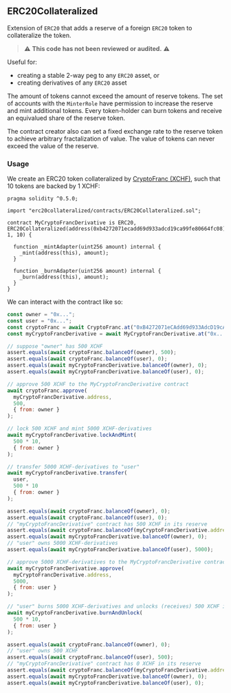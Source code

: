 ## ERC20Collateralized

Extension of `ERC20` that adds a reserve of a foreign `ERC20`
token to collateralize the token. 

> :warning: **This code has not been reviewed or audited.** :warning:

Useful for:
- creating a stable 2-way peg to any `ERC20` asset, or
- creating derivatives of any `ERC20` asset

The amount of tokens cannot exceed the amount of reserve tokens.
The set of accounts with the `MinterRole` have permission to 
increase the reserve and mint additional tokens. Every token-holder 
can burn tokens and receive an equivalued share of the reserve token.

The contract creator also can set a fixed exchange rate to the
reserve token to achieve arbitrary fractalization of value.
The value of tokens can never exceed the value of the reserve.

### Usage

We create an ERC20 token collateralized by 
[CryptoFranc (XCHF)](https://etherscan.io/token/0xb4272071ecadd69d933adcd19ca99fe80664fc08),
such that 10 tokens are backed by 1 XCHF:

```
pragma solidity ^0.5.0;

import "erc20collateralized/contracts/ERC20Collateralized.sol";

contract MyCryptoFrancDerivative is ERC20, ERC20Collateralized(address(0xb4272071ecadd69d933adcd19ca99fe80664fc08), 1, 10) {
  
  function _mintAdapter(uint256 amount) internal {
    _mint(address(this), amount);
  }
  
  function _burnAdapter(uint256 amount) internal {
    _burn(address(this), amount);
  }
}
```

We can interact with the contract like so:

```js
const owner = "0x...";
const user = "0x...";
const cryptoFranc = await CryptoFranc.at("0xB4272071eCAdd69d933AdcD19cA99fe80664fc08");
const myCryptoFrancDerivative = await MyCryptoFrancDerivative.at("0x...");

// suppose "owner" has 500 XCHF
assert.equals(await cryptoFranc.balanceOf(owner), 500);
assert.equals(await cryptoFranc.balanceOf(user), 0);
assert.equals(await myCryptoFrancDerivative.balanceOf(owner), 0);
assert.equals(await myCryptoFrancDerivative.balanceOf(user), 0);

// approve 500 XCHF to the MyCryptoFrancDerivative contract
await cryptoFranc.approve(
  myCryptoFrancDerivative.address,
  500,
  { from: owner }
);

// lock 500 XCHF and mint 5000 XCHF-derivatives
await myCryptoFrancDerivative.lockAndMint(
  500 * 10,
  { from: owner }
);

// transfer 5000 XCHF-derivatives to "user"
await myCryptoFrancDerivative.transfer(
  user,
  500 * 10
  { from: owner }
);

assert.equals(await cryptoFranc.balanceOf(owner), 0);
assert.equals(await cryptoFranc.balanceOf(user), 0);
// "myCryptoFrancDerivative" contract has 500 XCHF in its reserve
assert.equals(await cryptoFranc.balanceOf(myCryptoFrancDerivative.address), 500);
assert.equals(await myCryptoFrancDerivative.balanceOf(owner), 0);
// "user" owns 5000 XCHF-derivatives
assert.equals(await myCryptoFrancDerivative.balanceOf(user), 5000);

// approve 5000 XCHF-derivatives to the MyCryptoFrancDerivative contract
await myCryptoFrancDerivative.approve(
  myCryptoFrancDerivative.address,
  5000,
  { from: user }
);

// "user" burns 5000 XCHF-derivatives and unlocks (receives) 500 XCHF in return
await myCryptoFrancDerivative.burnAndUnlock(
  500 * 10,
  { from: user }
);

assert.equals(await cryptoFranc.balanceOf(owner), 0);
// "user" owns 500 XCHF
assert.equals(await cryptoFranc.balanceOf(user), 500);
// "myCryptoFrancDerivative" contract has 0 XCHF in its reserve
assert.equals(await cryptoFranc.balanceOf(myCryptoFrancDerivative.address), 0);
assert.equals(await myCryptoFrancDerivative.balanceOf(owner), 0);
assert.equals(await myCryptoFrancDerivative.balanceOf(user), 0);
```
